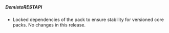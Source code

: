 ##### DemistoRESTAPI

- Locked dependencies of the pack to ensure stability for versioned core packs. No changes in this release.
